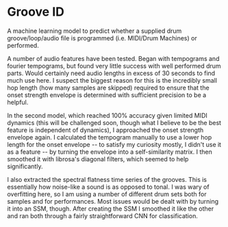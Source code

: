 # Groove ID
A machine learning model to predict whether a supplied drum groove/loop/audio file is programmed (i.e. MIDI/Drum Machines) or performed.

A number of audio features have been tested. Began with tempograms and fourier tempograms, but found very little success with well performed drum parts.
Would certainly need audio lengths in excess of 30 seconds to find much use here. I suspect the biggest reason for this is the incredibly small hop length
(how many samples are skipped) required to ensure that the onset strength envelope is determined with sufficient precision to be a helpful.

In the second model, which reached 100% accuracy given limited MIDI dynamics (this will be challenged soon, though what I believe to be the best feature is
independent of dynamics), I approached the onset strength envelope again. I calculated the tempogram manually to use a lower hop length for the onset
envelope -- to satisfy my curiosity mostly, I didn't use it as a feature -- by turning the envelope into a self-similarity matrix. I then smoothed it with
librosa's diagonal filters, which seemed to help significantly. 

I also extracted the spectral flatness time series of the grooves. This is essentially how noise-like a sound is as opposed to tonal. I was wary of 
overfitting here, so I am using a number of different drum sets both for samples and for performances. Most issues would be dealt with by turning it
into an SSM, though. After creating the SSM I smoothed it like the other and ran both through a fairly straightforward CNN for classification.
